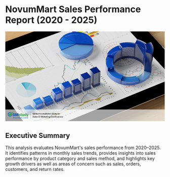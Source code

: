# NovumMart Sales Performance Report (2020 - 2025)
![Header Image](header-image.jpg)
## Executive Summary
This analysis evaluates NovumMart's sales performance from 2020–2025. It identifies patterns in monthly sales trends, provides insights into sales performance by product category and sales method, and highlights key growth drivers as well as areas of concern such as sales, orders, customers, and return rates.



